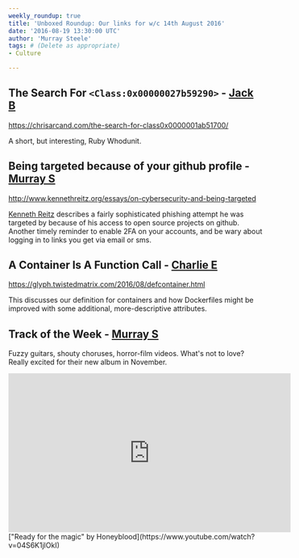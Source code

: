 ```yaml
---
weekly_roundup: true
title: 'Unboxed Roundup: Our links for w/c 14th August 2016'
date: '2016-08-19 13:30:00 UTC'
author: 'Murray Steele'
tags: # (Delete as appropriate)
- Culture

---
```


## The Search For `<Class:0x00000027b59290>` - [Jack B](/people#jack-bracewell)

https://chrisarcand.com/the-search-for-class0x0000001ab51700/

A short, but interesting, Ruby Whodunit.

## Being targeted because of your github profile - [Murray S](/people#murray-steele)

http://www.kennethreitz.org/essays/on-cybersecurity-and-being-targeted

[Kenneth Reitz](http://www.kennethreitz.org/) describes a fairly sophisticated phishing attempt he was targeted by because of his access to open source projects on github.  Another timely reminder to enable 2FA on your accounts, and be wary about logging in to links you get via email or sms.

## A Container Is A Function Call - [Charlie E](/people#charlie-egan)

https://glyph.twistedmatrix.com/2016/08/defcontainer.html

This discusses our definition for containers and how Dockerfiles might be improved with some additional, more-descriptive attributes.

## Track of the Week - [Murray S](/people#murray-steele)

Fuzzy guitars, shouty choruses, horror-film videos.  What's not to love?  Really excited for their new album in November.

<iframe width="560" height="315" src="https://www.youtube.com/embed/04S6K1jlOkI" frameborder="0" allowfullscreen></iframe>
["Ready for the magic" by Honeyblood](https://www.youtube.com/watch?v=04S6K1jlOkI)

